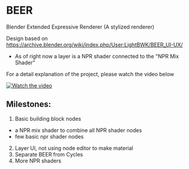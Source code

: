 # BEER
Blender Extended Expressive Renderer (A stylized renderer)

Design based on https://archive.blender.org/wiki/index.php/User:LightBWK/BEER_UI-UX/
 - As of right now a layer is a NPR shader connected to the "NPR Mix Shader"

For a detail explanation of the project, please watch the video below

[![Watch the video](https://img.youtube.com/vi/g9NHz9mzuBc/maxresdefault.jpg)](https://www.youtube.com/watch?v=g9NHz9mzuBc)

## Milestones:
1. Basic building block nodes
 - a NPR mix shader to combine all NPR shader nodes
 - few basic npr shader nodes
2. Layer UI, not using node editor to make material
3. Separate BEER from Cycles
4. More NPR shaders

